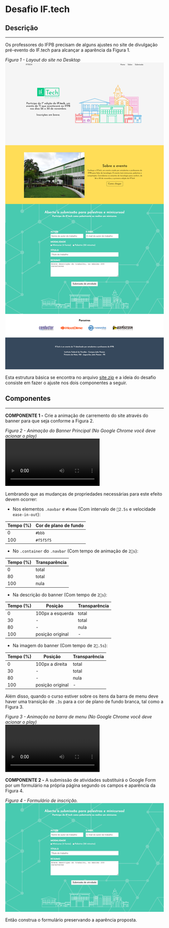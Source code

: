 # Desafio IF.tech

## Descrição
---

Os professores do IFPB precisam de alguns ajustes no site de divulgação pré-evento do IF.tech para alcançar a aparência da Figura 1.

*Figura 1 - Layout do site no Desktop*<br>
![Layout do site](assets/layout-desktop.png)

Esta estrutura básica se encontra no arquivo [site.zip](site.zip) e a ideia do desafio consiste em fazer o ajuste nos dois componentes a seguir.

## Componentes
---

**COMPONENTE 1 -** Crie a animação de carremento do site através do banner para que seja conforme a Figura 2.

*Figura 2 - Animação do Banner Principal (No Google Chrome você deve acionar o play)*<br>
<video autoplay loop controls>
  <source src="assets/banner.mp4" type="video/mp4">
</video>

Lembrando que as mudanças de propriedades necessárias para este efeito devem ocorrer:

- Nos elementos `.navbar` e `#home` (Com intervalo de `2.5s` e velocidade `ease-in-out`):

| Tempo (%) | Cor de plano de fundo |
|-|-|
| 0 | `#bbb` |
| 100 | `#f5f5f5` |

- No `.container` do `.navbar` (Com tempo de animação de `2s`):

| Tempo (%) | Transparência |
|-|-|
| 0 | total |
| 80 | total |
| 100 | nula |

- Na descrição do banner (Com tempo de `2s`):

| Tempo (%) | Posição | Transparência |
|-|-|-|
| 0 | 100px a esquerda | total |
| 30 | - | total |
| 80 | - | nula |
| 100 | posição original | - |

- Na imagem do banner (Com tempo de `2.5s`):

| Tempo (%) | Posição | Transparência |
|-|-|-|
| 0 | 100px a direita | total |
| 30 | - | total |
| 80 | - | nula |
| 100 | posição original | - |

Além disso, quando o curso estiver sobre os itens da barra de menu deve haver uma transição de `.3s` para a cor de plano de fundo branca, tal como a Figura 3.

*Figura 3 - Animação na barra de menu (No Google Chrome você deve acionar o play)*<br>
<video autoplay loop controls>
  <source src="assets/navbar.mp4" type="video/mp4">
</video>

**COMPONENTE 2 -**  A submissão de atividades substituirá o Google Form por um formulário na própria página segundo os campos e aparência da Figura 4.

*Figura 4 - Formulário de inscrição.*<br>
![Formulário](assets/form.png)

Então construa o formulário preservando a aparência proposta.

<br>
<br>

<!-- > [Alternativa de resposta](site-response/) -->